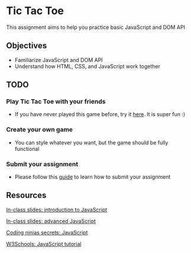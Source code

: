 # Tic Tac Toe

This assignment aims to help you practice basic JavaScript and DOM API

## Objectives

- Familiarize JavaScript and DOM API
- Understand how HTML, CSS, and JavaScript work together

## TODO

### Play Tic Tac Toe with your friends

- If you have never played this game before, try it [here](https://playtictactoe.org/). It is super fun :)

### Create your own game

- You can style whatever you want, but the game should be fully functional

### Submit your assignment

- Please follow this [guide](https://github.com/coding-ninjas-bootcamp/submission-guide) to learn how to submit your assignment

## Resources

[In-class slides: introduction to JavaScript](https://slides.com/zicodeng/deck-2#/)

[In-class slides: advanced JavaScript](https://slides.com/zicodeng/deck-3#/)

[Coding ninjas secrets: JavaScript](https://app.gitbook.com/@avocado/s/coding-ninjas-secrets/front-end/javascript)

[W3Schools: JavaScript tutorial](https://www.w3schools.com/js/)
